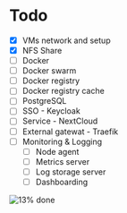# Todo

- [x] VMs network and setup
- [x] NFS Share
- [ ] Docker
- [ ] Docker swarm
- [ ] Docker registry
- [ ] Docker registry cache
- [ ] PostgreSQL
- [ ] SSO - Keycloak
- [ ] Service - NextCloud
- [ ] External gatewat - Traefik
- [ ] Monitoring & Logging
  - [ ] Node agent
  - [ ] Metrics server
  - [ ] Log storage server
  - [ ] Dashboarding

![13% done](https://geps.dev/progress/13)
